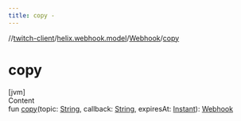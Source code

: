 ```yaml
---
title: copy -
---
```

//[twitch-client](../../index.md)/[helix.webhook.model](../index.md)/[Webhook](index.md)/[copy](copy.md)



# copy  
[jvm]  
Content  
fun [copy](copy.md)(topic: [String](https://kotlinlang.org/api/latest/jvm/stdlib/kotlin/-string/index.html), callback: [String](https://kotlinlang.org/api/latest/jvm/stdlib/kotlin/-string/index.html), expiresAt: [Instant](https://docs.oracle.com/javase/8/docs/api/java/time/Instant.html)): [Webhook](index.md)  



